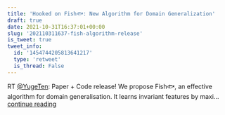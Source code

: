 ```yaml
---
title: 'Hooked on Fish🐟: New Algorithm for Domain Generalization'
draft: true
date: 2021-10-31T16:37:01+00:00
slug: '202110311637-fish-algorithm-release'
is_tweet: true
tweet_info:
  id: '1454744205813641217'
  type: 'retweet'
  is_thread: False
---
```




RT [@YugeTen](https://x.com/YugeTen): Paper + Code release! We propose Fish🐟, an effective algorithm for domain generalisation. It learns invariant features by maxi… [continue reading](https://x.com/sytelus/status/1454744205813641217)
